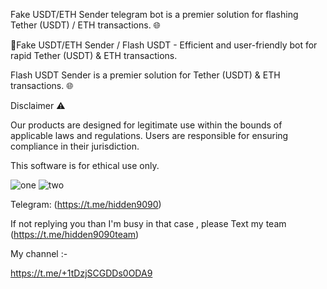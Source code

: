 Fake USDT/ETH Sender telegram bot is a premier solution for flashing Tether (USDT) / ETH transactions. 🌐
   
    
   
🔐Fake USDT/ETH Sender / Flash USDT - Efficient and user-friendly bot for rapid Tether (USDT) & ETH transactions.

Flash USDT Sender is a premier solution for Tether (USDT) & ETH transactions. 🌐
 
     
Disclaimer ⚠️
 
 

Our products are designed for legitimate use within the bounds of applicable laws and regulations. Users are responsible for ensuring compliance in their jurisdiction.

This software is for ethical use only.

 

![one](https://files.catbox.moe/csk3l6.jpg) 
![two](https://files.catbox.moe/dgije6.jpg)





Telegram: (https://t.me/hidden9090)


If not replying you than I'm busy in that case , please Text my team (https://t.me/hidden9090team)


My channel :-

https://t.me/+1tDzjSCGDDs0ODA9




 


